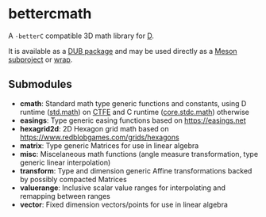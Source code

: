 # bettercmath
A `-betterC` compatible 3D math library for [D](https://dlang.org/).

It is available as a [DUB package](https://code.dlang.org/packages/bettercmath)
and may be used directly as a [Meson subproject](https://mesonbuild.com/Subprojects.html)
or [wrap](https://mesonbuild.com/Wrap-dependency-system-manual.html).

## Submodules

- **cmath**: Standard math type generic functions and constants, using D runtime ([std.math](https://dlang.org/phobos/std_math.html)) on [CTFE](https://tour.dlang.org/tour/en/gems/compile-time-function-evaluation-ctfe) and C runtime ([core.stdc.math](https://dlang.org/phobos/core_stdc_math.html)) otherwise
- **easings**: Type generic easing functions based on <https://easings.net>
- **hexagrid2d**: 2D Hexagon grid math based on <https://www.redblobgames.com/grids/hexagons>
- **matrix**: Type generic Matrices for use in linear algebra
- **misc**: Miscelaneous math functions (angle measure transformation, type generic linear interpolation)
- **transform**: Type and dimension generic Affine transformations backed by possibly compacted Matrices
- **valuerange**: Inclusive scalar value ranges for interpolating and remapping between ranges
- **vector**: Fixed dimension vectors/points for use in linear algebra
